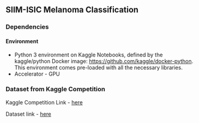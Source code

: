 ## SIIM-ISIC Melanoma Classification
 
### Dependencies

#### Environment

* Python 3 environment on Kaggle Notebooks, defined by the kaggle/python Docker image: https://github.com/kaggle/docker-python. This environment comes pre-loaded with all the necessary libraries.
* Accelerator - GPU


### Dataset from Kaggle Competition

Kaggle Competition Link - [here](https://www.kaggle.com/c/siim-isic-melanoma-classification)

Dataset link - [here](https://www.kaggle.com/c/siim-isic-melanoma-classification/data)
